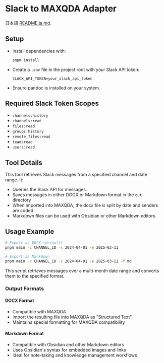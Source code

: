 # Slack to MAXQDA Adapter

日本語 [README.ja.md](./README.ja.md).

## Setup
- Install dependencies with:
  ```sh
  pnpm install
  ```
- Create a `.env` file in the project root with your Slack API token:
  ```
  SLACK_API_TOKEN=your_slack_api_token
  ```
- Ensure pandoc is installed on your system.

## Required Slack Token Scopes

- `channels:history`
- `channels:read`
- `files:read`
- `groups:history`
- `remote_files:read`
- `team:read`
- `users:read`


## Tool Details
This tool retrieves Slack messages from a specified channel and date range. It:
- Queries the Slack API for messages.
- Saves messages in either DOCX or Markdown format in the `out` directory
- When imported into MAXQDA, the docx file is split by date and senders are coded.
- Markdown files can be used with Obsidian or other Markdown editors.

## Usage Example

```sh
# Export as DOCX (default)
pnpm main -c CHANNEL_ID -s 2024-04-01 -e 2025-03-11

# Export as Markdown
pnpm main -c CHANNEL_ID -s 2024-04-01 -e 2025-03-11 -f md
```

This script retrieves messages over a multi-month date range and converts them to the specified format.

### Output Formats

#### DOCX Format
- Compatible with MAXQDA
- Import the resulting file into MAXQDA as "Structured Text"
- Maintains special formatting for MAXQDA compatibility

#### Markdown Format
- Compatible with Obsidian and other Markdown editors
- Uses Obsidian's syntax for embedded images and links
- Ideal for note-taking and knowledge management workflows

